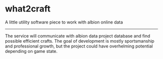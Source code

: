 # what2craft
A little utility software piece to work with albion online data
___________________________

The service will communicate with albion data project database and find possible efficient crafts.
The goal of development is mostly sportsmanship and professional growth, but the project could have overhelming potential depending on game state.
